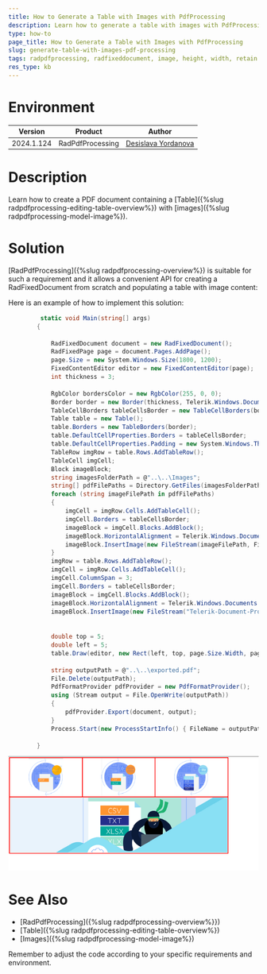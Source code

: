 ```yaml
---
title: How to Generate a Table with Images with PdfProcessing
description: Learn how to generate a table with images with PdfProcessing.
type: how-to
page_title: How to Generate a Table with Images with PdfProcessing
slug: generate-table-with-images-pdf-processing
tags: radpdfprocessing, radfixeddocument, image, height, width, retain
res_type: kb
---
```


# Environment
| Version | Product | Author | 
| --- | --- | ---- | 
| 2024.1.124 | RadPdfProcessing |[Desislava Yordanova](https://www.telerik.com/blogs/author/desislava-yordanova)| 

# Description

Learn how to create a PDF document containing a [Table]({%slug radpdfprocessing-editing-table-overview%}) with [images]({%slug radpdfprocessing-model-image%}).

# Solution

[RadPdfProcessing]({%slug radpdfprocessing-overview%}) is suitable for such a requirement and it allows a convenient API for creating a RadFixedDocument from scratch and populating a table with image content:

Here is an example of how to implement this solution:

```csharp
         static void Main(string[] args)
        {

            RadFixedDocument document = new RadFixedDocument();
            RadFixedPage page = document.Pages.AddPage();
            page.Size = new System.Windows.Size(1800, 1200);
            FixedContentEditor editor = new FixedContentEditor(page);
            int thickness = 3;

            RgbColor bordersColor = new RgbColor(255, 0, 0);
            Border border = new Border(thickness, Telerik.Windows.Documents.Fixed.Model.Editing.BorderStyle.Single, bordersColor);
            TableCellBorders tableCellsBorder = new TableCellBorders(border, border, border, border, null, null);
            Table table = new Table();
            table.Borders = new TableBorders(border);
            table.DefaultCellProperties.Borders = tableCellsBorder;
            table.DefaultCellProperties.Padding = new System.Windows.Thickness(thickness);
            TableRow imgRow = table.Rows.AddTableRow();
            TableCell imgCell;
            Block imageBlock;
            string imagesFolderPath = @"..\..\Images";
            string[] pdfFilePaths = Directory.GetFiles(imagesFolderPath);
            foreach (string imageFilePath in pdfFilePaths)
            {
                imgCell = imgRow.Cells.AddTableCell();
                imgCell.Borders = tableCellsBorder;
                imageBlock = imgCell.Blocks.AddBlock();
                imageBlock.HorizontalAlignment = Telerik.Windows.Documents.Fixed.Model.Editing.Flow.HorizontalAlignment.Center;
                imageBlock.InsertImage(new FileStream(imageFilePath, FileMode.Open));
            }
            imgRow = table.Rows.AddTableRow();
            imgCell = imgRow.Cells.AddTableCell();
            imgCell.ColumnSpan = 3;
            imgCell.Borders = tableCellsBorder;
            imageBlock = imgCell.Blocks.AddBlock();
            imageBlock.HorizontalAlignment = Telerik.Windows.Documents.Fixed.Model.Editing.Flow.HorizontalAlignment.Center;
            imageBlock.InsertImage(new FileStream("Telerik-Document-Processing.png", FileMode.Open));


            double top = 5;
            double left = 5;
            table.Draw(editor, new Rect(left, top, page.Size.Width, page.Size.Height));

            string outputPath = @"..\..\exported.pdf";
            File.Delete(outputPath);
            PdfFormatProvider pdfProvider = new PdfFormatProvider();
            using (Stream output = File.OpenWrite(outputPath))
            {
                pdfProvider.Export(document, output);
            }
            Process.Start(new ProcessStartInfo() { FileName = outputPath, UseShellExecute = true });

        }
```

  ![Table with Images](images/pdf-table-with-images.png)   

# See Also
- [RadPdfProcessing]({%slug radpdfprocessing-overview%}})
- [Table]({%slug radpdfprocessing-editing-table-overview%})
- [Images]({%slug radpdfprocessing-model-image%})

Remember to adjust the code according to your specific requirements and environment.
